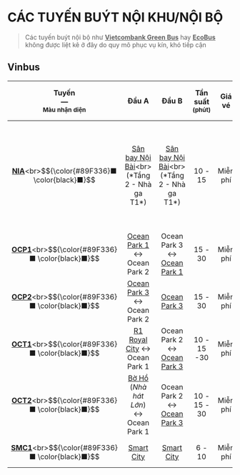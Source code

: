 # CÁC TUYẾN BUÝT NỘI KHU/NỘI BỘ
> Các tuyến buýt nội bộ như <ins>**Vietcombank Green Bus**</ins> hay <ins>**EcoBus**</ins> không được liệt kê ở đây do quy mô phục vụ kín, khó tiếp cận
## Vinbus
|Tuyến<br>—<br><sup>Màu nhận diện</sup>|Đầu A|Đầu B|Tần suất<br><sup>(**phút**)</sup>|Giá vé|Thời gian hoạt động
|:---:|:---:|:---:|:---:|:---:|:---:|
|[**NIA**](https://maps.vinbus.vn/hn/route/101110*)<br>$${\color{#89F336}■ \color{black}■}$$|[Sân bay Nội Bài](https://maps.app.goo.gl/4Vqw45iBsNpWBUCLA*)<br>(*Tầng 2 - Nhà ga T1*)|[Sân bay Nội Bài](https://maps.app.goo.gl/4Vqw45iBsNpWBUCLA*)<br>(*Tầng 2 - Nhà ga T1*)|10 - 15|Miễn phí|**Nhà ga T2**: 5:00 - 1:20<br>**Nhà ga T1**: 5:10 - 1:30|
|[**OCP1**](https://maps.vinbus.vn/hn/route/101014*)<br>$${\color{#89F336}■ \color{black}■}$$|[Ocean Park 1](https://maps.app.goo.gl/URrbBKyZtyYoQcPV8*) ↔ Ocean Park 2|Ocean Park 3 ↔ [Ocean Park 1](https://maps.app.goo.gl/URrbBKyZtyYoQcPV8*)|15 - 30|Miễn phí|5:00 - 0:00|
|[**OCP2**](https://maps.vinbus.vn/hn/route/101023*)<br>$${\color{#89F336}■ \color{black}■}$$|[Ocean Park 3](https://maps.app.goo.gl/PEn4R1yPWG6GShkt9*) ↔ Ocean Park 2|[Ocean Park 3](https://maps.app.goo.gl/PEn4R1yPWG6GShkt9*)|15 - 30|Miễn phí|6:00 - 0:00|
|[**OCT1**](https://maps.vinbus.vn/hn/route/101011*)<br>$${\color{#89F336}■ \color{black}■}$$|[R1 Royal City](https://maps.app.goo.gl/pnLu5gh64MWkVq1D9*) ↔ Ocean Park 1|Ocean Park 2 ↔ [Ocean Park 3](https://maps.app.goo.gl/PEn4R1yPWG6GShkt9*)|10 - 15  -30|Miễn phí|7:15 - 22:15|
|[**OCT2**](https://maps.vinbus.vn/hn/route/101012*)<br>$${\color{#89F336}■ \color{black}■}$$|[Bờ Hồ](https://maps.app.goo.gl/f3oPihivU1ydjxKf9)<br>(*Nhà hát Lớn*) ↔ Ocean Park 1|Ocean Park 2 ↔ [Ocean Park 3](https://maps.app.goo.gl/PEn4R1yPWG6GShkt9*)|10 - 15 - 30|Miễn phí|7:10 - 22:25|
|[**SMC1**](https://maps.vinbus.vn/hn/route/101015*)<br>$${\color{#89F336}■ \color{black}■}$$|[Smart City](https://maps.app.goo.gl/prysfwApmFtJUptr9*)|[Smart City](https://maps.app.goo.gl/WjNxPY2tqHDo7drF6*)|6 - 10|Miễn phí|5:00 - 22:10|
